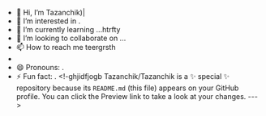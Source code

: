 - 👋 Hi, I’m Tazanchik)|
- 👀 I’m interested in .
- 🌱 I’m currently learning ...htrfty
- 💞️ I’m looking to collaborate on ...
- 📫 How to reach me teergrsth
- 
- 😄 Pronouns: .
- ⚡ Fun fact: .
<!-ghjidfjogb
Tazanchik/Tazanchik is a ✨ special ✨ repository because its `README.md` (this file) appears on your GitHub profile.
You can click the Preview link to take a look at your changes.
--->
